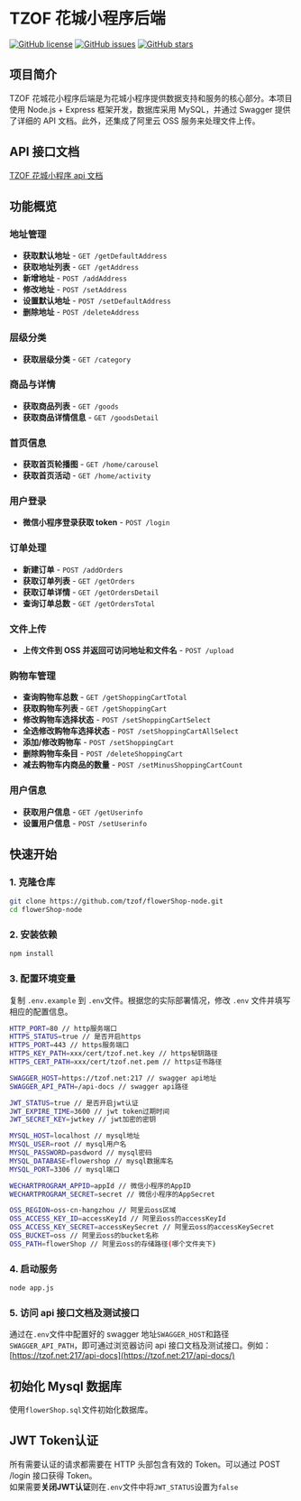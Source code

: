 # TZOF 花城小程序后端

[![GitHub license](https://img.shields.io/github/license/tzof/flowerShop-node.svg)](https://github.com/tzof/flowerShop-node/blob/master/LICENSE)
[![GitHub issues](https://img.shields.io/github/issues/tzof/flowerShop-node.svg)](https://github.com/tzof/flowerShop-node/issues)
[![GitHub stars](https://img.shields.io/github/stars/tzof/flowerShop-node.svg)](https://github.com/tzof/flowerShop-node/stargazers)

## 项目简介

TZOF 花城花小程序后端是为花城小程序提供数据支持和服务的核心部分。本项目使用 Node.js + Express 框架开发，数据库采用 MySQL，并通过 Swagger 提供了详细的 API 文档。此外，还集成了阿里云 OSS 服务来处理文件上传。

## API 接口文档

[TZOF 花城小程序 api 文档](https://tzof.net:217/api-docs/)

## 功能概览

### 地址管理

- **获取默认地址** - `GET /getDefaultAddress`
- **获取地址列表** - `GET /getAddress`
- **新增地址** - `POST /addAddress`
- **修改地址** - `POST /setAddress`
- **设置默认地址** - `POST /setDefaultAddress`
- **删除地址** - `POST /deleteAddress`

### 层级分类

- **获取层级分类** - `GET /category`

### 商品与详情

- **获取商品列表** - `GET /goods`
- **获取商品详情信息** - `GET /goodsDetail`

### 首页信息

- **获取首页轮播图** - `GET /home/carousel`
- **获取首页活动** - `GET /home/activity`

### 用户登录

- **微信小程序登录获取 token** - `POST /login`

### 订单处理

- **新建订单** - `POST /addOrders`
- **获取订单列表** - `GET /getOrders`
- **获取订单详情** - `GET /getOrdersDetail`
- **查询订单总数** - `GET /getOrdersTotal`

### 文件上传

- **上传文件到 OSS 并返回可访问地址和文件名** - `POST /upload`

### 购物车管理

- **查询购物车总数** - `GET /getShoppingCartTotal`
- **获取购物车列表** - `GET /getShoppingCart`
- **修改购物车选择状态** - `POST /setShoppingCartSelect`
- **全选修改购物车选择状态** - `POST /setShoppingCartAllSelect`
- **添加/修改购物车** - `POST /setShoppingCart`
- **删除购物车条目** - `POST /deleteShoppingCart`
- **减去购物车内商品的数量** - `POST /setMinusShoppingCartCount`

### 用户信息

- **获取用户信息** - `GET /getUserinfo`
- **设置用户信息** - `POST /setUserinfo`

## 快速开始

### 1. 克隆仓库

```bash
git clone https://github.com/tzof/flowerShop-node.git
cd flowerShop-node
```

### 2. 安装依赖

```bash
npm install
```

### 3. 配置环境变量

复制 `.env.example` 到 `.env`文件。根据您的实际部署情况，修改 `.env` 文件并填写相应的配置信息。

```bash
HTTP_PORT=80 // http服务端口
HTTPS_STATUS=true // 是否开启https
HTTPS_PORT=443 // https服务端口
HTTPS_KEY_PATH=xxx/cert/tzof.net.key // https秘钥路径
HTTPS_CERT_PATH=xxx/cert/tzof.net.pem // https证书路径

SWAGGER_HOST=https://tzof.net:217 // swagger api地址
SWAGGER_API_PATH=/api-docs // swagger api路径

JWT_STATUS=true // 是否开启jwt认证
JWT_EXPIRE_TIME=3600 // jwt token过期时间
JWT_SECRET_KEY=jwtkey // jwt加密的密钥

MYSQL_HOST=localhost // mysql地址
MYSQL_USER=root // mysql用户名
MYSQL_PASSWORD=pasdword // mysql密码
MYSQL_DATABASE=flowershop // mysql数据库名
MYSQL_PORT=3306 // mysql端口

WECHARTPROGRAM_APPID=appId // 微信小程序的AppID
WECHARTPROGRAM_SECRET=secret // 微信小程序的AppSecret

OSS_REGION=oss-cn-hangzhou // 阿里云oss区域
OSS_ACCESS_KEY_ID=accessKeyId // 阿里云oss的accessKeyId
OSS_ACCESS_KEY_SECRET=accessKeySecret // 阿里云oss的accessKeySecret
OSS_BUCKET=oss // 阿里云oss的bucket名称
OSS_PATH=flowerShop // 阿里云oss的存储路径(哪个文件夹下)
```

### 4. 启动服务

```bash
node app.js
```

### 5. 访问 api 接口文档及测试接口

通过在`.env`文件中配置好的 swagger 地址`SWAGGER_HOST`和路径`SWAGGER_API_PATH`，即可通过浏览器访问 api 接口文档及测试接口。例如：[https://tzof.net:217/api-docs](https://tzof.net:217/api-docs/)

## 初始化 Mysql 数据库

使用`flowerShop.sql`文件初始化数据库。

## JWT Token认证

所有需要认证的请求都需要在 HTTP 头部包含有效的 Token。可以通过 POST /login 接口获得 Token。<br>
如果需要**关闭JWT认证**则在`.env`文件中将`JWT_STATUS`设置为`false`

